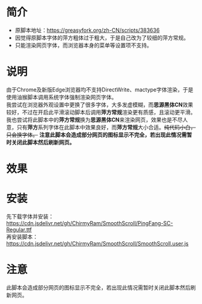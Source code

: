 # 简介
* 原脚本地址：https://greasyfork.org/zh-CN/scripts/383636
* 因觉得原脚本字体的萍方粗体过于粗大，于是自己改为了较细的萍方常规。<br/>
* 只能渲染网页字体，而浏览器本身的菜单等设置项不支持。<br/>
# 说明
由于Chrome及新版Edge浏览器均不支持DirectWrite、mactype字体渲染，于是使用油猴脚本调用系统字体强制渲染网页字体。<br/>
我尝试在浏览器外观设置中更换了很多字体，大多发虚模糊，而**思源黑体CN**效果较好，不过在开启此平滑滚动脚本后调用**萍方常规**渲染更有质感，且滚动更平滑。<br/>
我也尝试将此脚本中的**萍方常规**换为**思源黑体CN**来渲染网页，效果也是不尽人意，只有**萍方**系列字体在此脚本中效果良好，而**萍方常规**大小合适。~~纯代码小白，只会换字体。~~
**注意此脚本会造成部分网页的图标显示不完全，若出现此情况需暂时关闭此脚本然后刷新网页。**

# 效果


# 安装
先下载字体并安装：https://cdn.jsdelivr.net/gh/ChirmyRam/SmoothScroll/PingFang-SC-Regular.ttf<br/>
再安装脚本：https://cdn.jsdelivr.net/gh/ChirmyRam/SmoothScroll/SmoothScroll.user.js

# 注意
此脚本会造成部分网页的图标显示不完全，若出现此情况需暂时关闭此脚本然后刷新网页。
